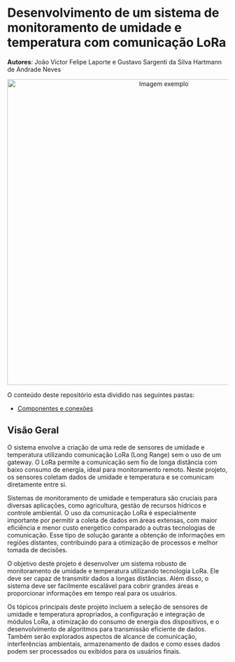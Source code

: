 # Desenvolvimento de um sistema de monitoramento de umidade e temperatura com comunicação LoRa

**Autores**: João Victor Felipe Laporte e Gustavo Sargenti da Silva Hartmann de Andrade Neves

<p align="center">
  <img src="https://github.com/user-attachments/assets/98cd10c3-18ba-4493-bde3-dc58e55140a3" alt="Imagem exemplo" width="700"/>
</p>

O conteúdo deste repositório esta dividido nas seguintes pastas:
- [Componentes e conexões](Componentes_e_conexoes)
  

## Visão Geral

  O sistema envolve a criação de uma rede de sensores de umidade e temperatura utilizando
comunicação LoRa (Long Range) sem o uso de um gateway. O LoRa permite a comunicação
sem fio de longa distância com baixo consumo de energia, ideal para monitoramento remoto.
Neste projeto, os sensores coletam dados de umidade e temperatura e se comunicam
diretamente entre si.

  Sistemas de monitoramento de umidade e temperatura são cruciais para diversas aplicações,
como agricultura, gestão de recursos hídricos e controle ambiental. O uso da comunicação
LoRa é especialmente importante por permitir a coleta de dados em áreas extensas, com
maior eficiência e menor custo energético comparado a outras tecnologias de comunicação.
Esse tipo de solução garante a obtenção de informações em regiões distantes, contribuindo
para a otimização de processos e melhor tomada de decisões.

  O objetivo deste projeto é desenvolver um sistema robusto de monitoramento de umidade e
temperatura utilizando tecnologia LoRa. Ele deve ser capaz de transmitir dados a longas
distâncias. Além disso, o sistema deve ser facilmente escalável para cobrir grandes áreas e
proporcionar informações em tempo real para os usuários.

  Os tópicos principais deste projeto incluem a seleção de sensores de umidade e temperatura
apropriados, a configuração e integração de módulos LoRa, a otimização do consumo de
energia dos dispositivos, e o desenvolvimento de algoritmos para transmissão eficiente de
dados. Também serão explorados aspectos de alcance de comunicação, interferências
ambientais, armazenamento de dados e como esses dados podem ser processados ou exibidos
para os usuários finais.


